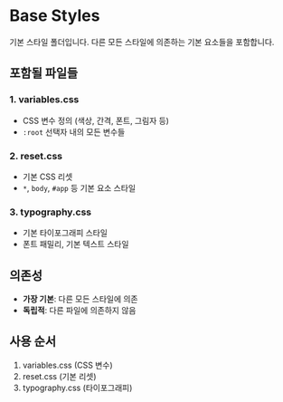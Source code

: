 # Base Styles

기본 스타일 폴더입니다. 다른 모든 스타일에 의존하는 기본 요소들을 포함합니다.

## 포함될 파일들

### 1. variables.css
- CSS 변수 정의 (색상, 간격, 폰트, 그림자 등)
- `:root` 선택자 내의 모든 변수들

### 2. reset.css
- 기본 CSS 리셋
- `*`, `body`, `#app` 등 기본 요소 스타일

### 3. typography.css
- 기본 타이포그래피 스타일
- 폰트 패밀리, 기본 텍스트 스타일

## 의존성
- **가장 기본**: 다른 모든 스타일에 의존
- **독립적**: 다른 파일에 의존하지 않음

## 사용 순서
1. variables.css (CSS 변수)
2. reset.css (기본 리셋)
3. typography.css (타이포그래피)
